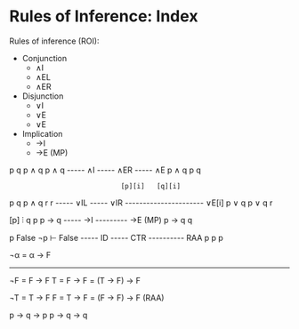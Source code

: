 # Rules of Inference: Index

Rules of inference (ROI):
- Conjunction
  - ∧I
  - ∧EL
  - ∧ER
- Disjunction
  - ∨I
  - ∨E
  - ∨E
- Implication
  - →I
  - →E (MP)




p   q       p ∧ q        p ∧ q
----- ∧I    ----- ∧ER    ----- ∧E
p ∧ q         p            q


                                [p][i]   [q][i]
p             q          p ∧ q   r        r
----- ∨IL   ----- ∨IR    ---------------------- ∨E[i]
p ∨ q       p ∨ q                  r


 [p]
  ⫶
  q             p   p → q
----- →I        --------- →E (MP)
p → q               q


  p          False          ¬p ⊢ False
----- ID     ----- CTR      ---------- RAA
  p            p                p


¬α = α -> F
- - - - - -
¬F = F -> F
 T = F -> F = (T -> F) -> F

¬T = T -> F
 F = T -> F = (F -> F) -> F  (RAA)

p -> q -> p
p -> q -> q
